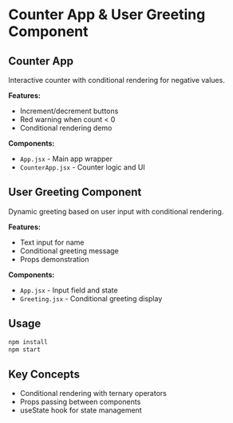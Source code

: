 # Counter App & User Greeting Component

## Counter App
Interactive counter with conditional rendering for negative values.

**Features:**
- Increment/decrement buttons
- Red warning when count < 0
- Conditional rendering demo

**Components:**
- `App.jsx` - Main app wrapper
- `CounterApp.jsx` - Counter logic and UI

## User Greeting Component  
Dynamic greeting based on user input with conditional rendering.

**Features:**
- Text input for name
- Conditional greeting message
- Props demonstration

**Components:**
- `App.jsx` - Input field and state
- `Greeting.jsx` - Conditional greeting display

## Usage
```bash
npm install
npm start
```

## Key Concepts
- Conditional rendering with ternary operators
- Props passing between components
- useState hook for state management